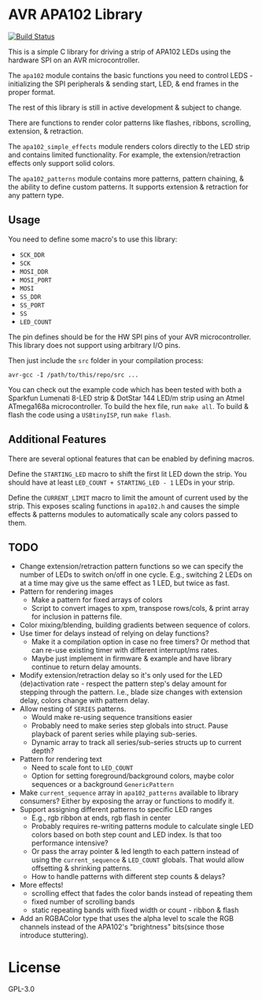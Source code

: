 # AVR APA102 Library

[![Build Status](https://travis-ci.org/Rave-Saber/AVR-APA102-library.svg?branch=master)](https://travis-ci.org/Rave-Saber/AVR-APA102-library)

This is a simple C library for driving a strip of APA102 LEDs using the
hardware SPI on an AVR microcontroller.

The `apa102` module contains the basic functions you need to control LEDS -
initializing the SPI peripherals & sending start, LED, & end frames in the
proper format.

The rest of this library is still in active development & subject to change.

There are functions to render color patterns like flashes, ribbons, scrolling,
extension, & retraction.

The `apa102_simple_effects` module renders colors directly to the LED strip and
contains limited functionality. For example, the extension/retraction effects
only support solid colors.

The `apa102_patterns` module contains more patterns, pattern chaining, & the
ability to define custom patterns. It supports extension & retraction for any
pattern type.


## Usage

You need to define some macro's to use this library:

* `SCK_DDR`
* `SCK`
* `MOSI_DDR`
* `MOSI_PORT`
* `MOSI`
* `SS_DDR`
* `SS_PORT`
* `SS`
* `LED_COUNT`

The pin defines should be for the HW SPI pins of your AVR microcontroller. This
library does not support using arbitrary I/O pins.

Then just include the `src` folder in your compilation process:

    avr-gcc -I /path/to/this/repo/src ...

You can check out the example code which has been tested with both a Sparkfun
Lumenati 8-LED strip & DotStar 144 LED/m strip using an Atmel ATmega168a
microcontroller. To build the hex file, run `make all`. To build & flash the
code using a `USBtinyISP`, run `make flash`.


## Additional Features

There are several optional features that can be enabled by defining macros.

Define the `STARTING_LED` macro to shift the first lit LED down the strip. You
should have at least `LED_COUNT + STARTING_LED - 1` LEDs in your strip.

Define the `CURRENT_LIMIT` macro to limit the amount of current used by the
strip. This exposes scaling functions in `apa102.h` and causes the simple
effects & patterns modules to automatically scale any colors passed to them.


## TODO

* Change extension/retraction pattern functions so we can specify the number of
  LEDs to switch on/off in one cycle. E.g., switching 2 LEDs on at a time may
  give us the same effect as 1 LED, but twice as fast.
* Pattern for rendering images
    * Make a pattern for fixed arrays of colors
    * Script to convert images to xpm, transpose rows/cols, & print array for
      inclusion in patterns file.
* Color mixing/blending, building gradients between sequence of colors.
* Use timer for delays instead of relying on delay functions?
    * Make it a compilation option in case no free timers? Or method that can
      re-use existing timer with different interrupt/ms rates.
    * Maybe just implement in firmware & example and have library continue to
      return delay amounts.
* Modify extension/retraction delay so it's only used for the LED
  (de)activation rate - respect the pattern step's delay amount for stepping
  through the pattern. I.e., blade size changes with extension delay, colors
  change with pattern delay.
* Allow nesting of `SERIES` patterns.
    * Would make re-using sequence transitions easier
    * Probably need to make series step globals into struct. Pause playback of
      parent series while playing sub-series.
    * Dynamic array to track all series/sub-series structs up to current depth?
* Pattern for rendering text
    * Need to scale font to `LED_COUNT`
    * Option for setting foreground/background colors, maybe color
      sequences or a background `GenericPattern`
* Make `current_sequence` array in `apa102_patterns` available to library
  consumers? Either by exposing the array or functions to modify it.
* Support assigning different patterns to specific LED ranges
    * E.g., rgb ribbon at ends, rgb flash in center
    * Probably requires re-writing patterns module to calculate single LED
      colors based on both step count and LED index. Is that too performance
      intensive?
    * Or pass the array pointer & led length to each pattern instead of using
      the `current_sequence` & `LED_COUNT` globals. That would allow offsetting
      & shrinking patterns.
    * How to handle patterns with different step counts & delays?
* More effects!
    * scrolling effect that fades the color bands instead of repeating them
    * fixed number of scrolling bands
    * static repeating bands with fixed width or count - ribbon & flash
* Add an RGBAColor type that uses the alpha level to scale the RGB channels
  instead of the APA102's "brightness" bits(since those introduce stuttering).


# License

GPL-3.0
